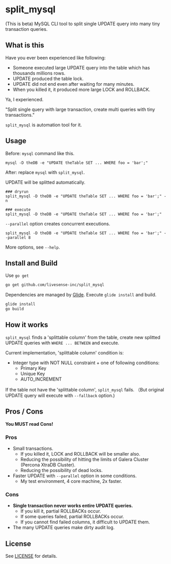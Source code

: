 # split_mysql

(This is beta)
MySQL CLI tool to split single UPDATE query into many tiny transaction queries. 

## What is this

Have you ever been experienced like following:

- Someone executed large UPDATE query into the table which has thousands millions rows.
- UPDATE produced the table lock.
- UPDATE did not end even after waiting for many minutes.
- When you killed it, it produced more large LOCK and ROLLBACK. 

Ya, I experienced.

"Split single query with large transaction, create multi queries with tiny transactions."

`split_mysql` is automation tool for it.

## Usage

Before: `mysql` command like this.

```bash:before
mysql -D theDB -e "UPDATE theTable SET ... WHERE foo = 'bar';"
```

After: replace `mysql` with `split_mysql`.

UPDATE will be splitted automatically.

```bash:after
### dryrun
split_mysql -D theDB -e "UPDATE theTable SET ... WHERE foo = 'bar';" -n

### execute
split_mysql -D theDB -e "UPDATE theTable SET ... WHERE foo = 'bar';"
```

`--parallel` option creates concurrent executions.

```bash:parallel
split_mysql -D theDB -e "UPDATE theTable SET ... WHERE foo = 'bar';" --parallel 8
```

More options, see `--help`.

## Install and Build

Use `go get`

```bash
go get github.com/livesense-inc/split_mysql
```

Dependencies are managed by [Glide](https://github.com/Masterminds/glide).
Execute `glide install` and build.

```bash
glide install
go build
```

## How it works

`split_mysql` finds a 'splittable column' from the table, 
create new splitted UPDATE queries with `WHERE ... BETWEEN` and execute.

Current implementation, 'splittable column' condition is:

- Integer type with NOT NULL constraint + one of following conditions:
  - Primary Key
  - Unique Key
  - AUTO_INCREMENT

If the table not have the 'splittable column', `split_mysql` fails.
（But original UPDATE query will execute with `--fallback` option.)

## Pros / Cons

**You MUST read Cons!**

### Pros

- Small transactions.
  - If you killed it, LOCK and ROLLBACK will be smaller also.
  - Reducing the possibility of hitting the limits of Galera Cluster (Percona XtraDB Cluster).
  - Reducing the possibility of dead locks.
- Faster UPDATE with `--parallel` option in some conditions.
  - My test environment, 4 core machine, 2x faster.

### Cons

- **Single transaction never works entire UPDATE queries.**
  - If you kill it, partial ROLLBACKs occur.
  - If some queries failed, partial ROLLBACKs occur.
  - If you cannot find failed columns, it difficult to UPDATE them. 
- The many UPDATE queries make dirty audit log.

## License

See [LICENSE](LICENSE) for details.